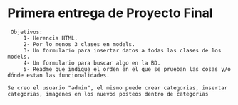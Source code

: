# Primera entrega de Proyecto Final
~~~ Primera entrega del proyecto final
 Objetivos:
     1- Herencia HTML.
     2- Por lo menos 3 clases en models.
     3- Un formulario para insertar datos a todas las clases de los models.
     4- Un formulario para buscar algo en la BD.
     5- Readme que indique el orden en el que se prueban las cosas y/o dónde estan las funcionalidades.

Se creo el usuario "admin", el mismo puede crear categorias, insertar categorias, imagenes en los nuevos posteos dentro de categorias
~~~
